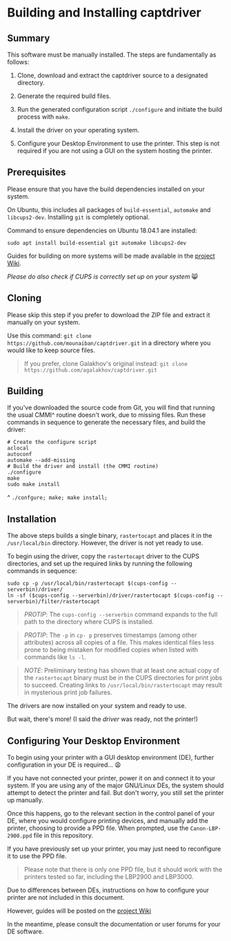 # Building and Installing captdriver

## Summary
This software must be manually installed. The steps are fundamentally
as follows:

1. Clone, download and extract the captdriver source to a designated
   directory.

2. Generate the required build files.

3. Run the generated configuration script `./configure` and initiate
   the build process with `make`.

4. Install the driver on your operating system.

5. Configure your Desktop Environment to use the printer. This step
   is not required if you are not using a GUI on the system hosting
   the printer.

## Prerequisites
Please ensure that you have the build dependencies installed on your
system.

On Ubuntu, this includes all packages of `build-essential`,
`automake` and `libcups2-dev`. Installing `git` is completely
optional.

Command to ensure dependencies on Ubuntu 18.04.1 are installed: 

`sudo apt install build-essential git automake libcups2-dev`

Guides for building on more systems will be made available in the
[project Wiki][wiki].

_Please do also check if CUPS is correctly set up on your system_ 😸

## Cloning
Please skip this step if you prefer to download the ZIP file and
extract it manually on your system.

Use this command: `git clone https://github.com/mounaiban/captdriver.git`
in a directory where you would like to keep source files.

> If you prefer, clone Galakhov's original instead: `git clone https://github.com/agalakhov/captdriver.git`

## Building
If you've downloaded the source code from Git, you will find that 
running the usual CMMI^ routine doesn't work, due to missing
files. Run these commands in sequence to generate the necessary files,
and build the driver:

```
# Create the configure script
aclocal
autoconf
automake --add-missing
# Build the driver and install (the CMMI routine)
./configure
make
sudo make install
```

^ `./confgure; make; make install;`

## Installation
The above steps builds a single binary, `rastertocapt` and places it
in the `/usr/local/bin` directory. However, the driver is not yet
ready to use.

To begin using the driver, copy the `rastertocapt` driver to the CUPS
directories, and set up the required links by running the following
commands in sequence:

```
sudo cp -p /usr/local/bin/rastertocapt $(cups-config --serverbin)/driver/
ln -sf ($cups-config --serverbin)/driver/rastertocapt $(cups-config --serverbin)/filter/rastertocapt
```

> *PROTIP*: The `cups-config --serverbin` command expands to the
full path to the directory where CUPS is installed.

> *PROTIP*: The `-p` in `cp- p` preserves timestamps (among other
attributes) across all copies of a file. This makes identical files
less prone to being mistaken for modified copies when listed with
commands like `ls -l`.

> *NOTE*: Preliminary testing has shown that at least one actual
copy of the `rastertocapt` binary must be in the CUPS directories
for print jobs to succeed. Creating links to `/usr/local/bin/rastertocapt`
may result in mysterious print job failures.

The drivers are now installed on your system and ready to use.

But wait, there's more! (I said the _driver_ was ready, not the
printer!)

## Configuring Your Desktop Environment 
To begin using your printer with a GUI desktop environment (DE),
further configuration in your DE is required... 😩

If you have not connected your printer, power it on and connect it to
your system. If you are using any of the major GNU/Linux DEs, the
system should attempt to detect the printer and fail. But don't worry,
you still set the printer up manually.

Once this happens, go to the relevant section in the control panel of
your DE, where you would configure printing devices, and manually add
the printer, choosing to provide a PPD file. When prompted, use the
`Canon-LBP-2900.ppd` file in this repository.

If you have previously set up your printer, you may just need to
reconfigure it to use the PPD file.

> Please note that there is only one PPD file, but it should work with
> the printers tested so far, including the LBP2900 and LBP3000.

Due to differences between DEs, instructions on how to configure your
printer are not included in this document.

However, guides will be posted on the [project Wiki][wiki]

In the meantime, please consult the documentation or user forums for
your DE software.

[wiki]: http://github.com/mounaiban/captdriver/wiki "Mounaiban's captdriver Project Wiki."
